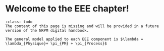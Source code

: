 # Welcome to the EEE chapter!

```{admonition} Under construction
:class: todo
The content of this page is missing and will be provided in a future version of the NRPM digital handbook.
```

````{note}
The general model applied to each EEE component is $\lambda = \lambda_{Physique}+ \pi_{PM} + \pi_{Process}$
````